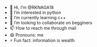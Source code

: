- 👋 Hi, I’m @RKNAGA18
- 👀 I’m interested in python
- 🌱 I’m currently learning c++
- 💞️ I’m looking to collaborate on begginers
- 📫 How to reach me through mail
- 😄 Pronouns: me
- ⚡ Fun fact: information is wealth

<!---
RKNAGA18/RKNAGA18 is a ✨ special ✨ repository because its `README.md` (this file) appears on your GitHub profile.
You can click the Preview link to take a look at your changes.
--->
